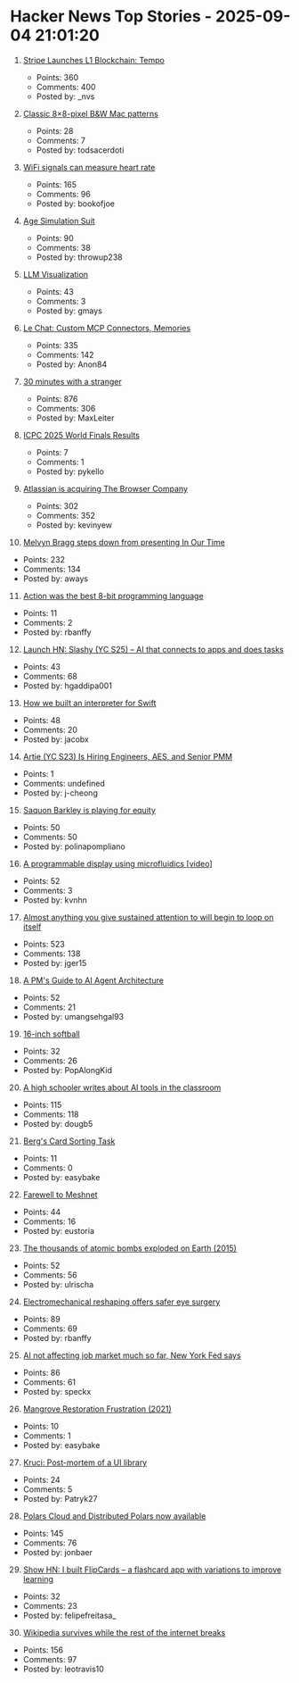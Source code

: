 # Hacker News Top Stories - 2025-09-04 21:01:20

1. [Stripe Launches L1 Blockchain: Tempo](https://tempo.xyz)
   - Points: 360
   - Comments: 400
   - Posted by: _nvs

2. [Classic 8×8-pixel B&W Mac patterns](https://www.pauladamsmith.com/blog/2025/09/classic-mac-patterns.html)
   - Points: 28
   - Comments: 7
   - Posted by: todsacerdoti

3. [WiFi signals can measure heart rate](https://news.ucsc.edu/2025/09/pulse-fi-wifi-heart-rate/)
   - Points: 165
   - Comments: 96
   - Posted by: bookofjoe

4. [Age Simulation Suit](https://www.age-simulation-suit.com/)
   - Points: 90
   - Comments: 38
   - Posted by: throwup238

5. [LLM Visualization](https://bbycroft.net/llm)
   - Points: 43
   - Comments: 3
   - Posted by: gmays

6. [Le Chat: Custom MCP Connectors, Memories](https://mistral.ai/news/le-chat-mcp-connectors-memories)
   - Points: 335
   - Comments: 142
   - Posted by: Anon84

7. [30 minutes with a stranger](https://pudding.cool/2025/06/hello-stranger/)
   - Points: 876
   - Comments: 306
   - Posted by: MaxLeiter

8. [ICPC 2025 World Finals Results](https://worldfinals.icpc.global/scoreboard/2025/index.html)
   - Points: 7
   - Comments: 1
   - Posted by: pykello

9. [Atlassian is acquiring The Browser Company](https://www.cnbc.com/2025/09/04/atlassian-the-browser-company-deal.html)
   - Points: 302
   - Comments: 352
   - Posted by: kevinyew

10. [Melvyn Bragg steps down from presenting In Our Time](https://www.bbc.co.uk/mediacentre/2025/melvyn-bragg-decides-to-step-down-from-presenting-in-our-time/)
   - Points: 232
   - Comments: 134
   - Posted by: aways

11. [Action was the best 8-bit programming language](https://www.goto10retro.com/p/action-was-the-best-8-bit-programming)
   - Points: 11
   - Comments: 2
   - Posted by: rbanffy

12. [Launch HN: Slashy (YC S25) – AI that connects to apps and does tasks](undefined)
   - Points: 43
   - Comments: 68
   - Posted by: hgaddipa001

13. [How we built an interpreter for Swift](https://www.bitrig.app/blog/swift-interpreter)
   - Points: 48
   - Comments: 20
   - Posted by: jacobx

14. [Artie (YC S23) Is Hiring Engineers, AES, and Senior PMM](https://www.ycombinator.com/companies/artie/jobs)
   - Points: 1
   - Comments: undefined
   - Posted by: j-cheong

15. [Saquon Barkley is playing for equity](https://www.readtheprofile.com/p/saquon-barkley-investment-portfolio)
   - Points: 50
   - Comments: 50
   - Posted by: polinapompliano

16. [A programmable display using microfluidics [video]](https://www.youtube.com/watch?v=rf-efIZI_Dg)
   - Points: 52
   - Comments: 3
   - Posted by: kvnhn

17. [Almost anything you give sustained attention to will begin to loop on itself](https://www.henrikkarlsson.xyz/p/attention)
   - Points: 523
   - Comments: 138
   - Posted by: jger15

18. [A PM's Guide to AI Agent Architecture](https://www.productcurious.com/p/a-pms-guide-to-ai-agent-architecture)
   - Points: 52
   - Comments: 21
   - Posted by: umangsehgal93

19. [16-inch softball](https://en.wikipedia.org/wiki/16-inch_softball)
   - Points: 32
   - Comments: 26
   - Posted by: PopAlongKid

20. [A high schooler writes about AI tools in the classroom](https://www.theatlantic.com/technology/archive/2025/09/high-school-student-ai-education/684088/)
   - Points: 115
   - Comments: 118
   - Posted by: dougb5

21. [Berg's Card Sorting Task](https://www.neurobs.com/manager/content/docs/psychlab101_experiments/Berg%27s%20Card%20Sorting%20Task/description.html)
   - Points: 11
   - Comments: 0
   - Posted by: easybake

22. [Farewell to Meshnet](https://nordvpn.com/blog/meshnet-shutdown/)
   - Points: 44
   - Comments: 16
   - Posted by: eustoria

23. [The thousands of atomic bombs exploded on Earth (2015)](https://kottke.org/25/09/the-thousands-of-atomic-bombs-exploded-on-earth)
   - Points: 52
   - Comments: 56
   - Posted by: ulrischa

24. [Electromechanical reshaping offers safer eye surgery](https://spectrum.ieee.org/electrochemistry-for-eye-surgeries)
   - Points: 89
   - Comments: 69
   - Posted by: rbanffy

25. [AI not affecting job market much so far, New York Fed says](https://money.usnews.com/investing/news/articles/2025-09-04/ai-not-affecting-job-market-much-so-far-new-york-fed-says)
   - Points: 86
   - Comments: 61
   - Posted by: speckx

26. [Mangrove Restoration Frustration (2021)](https://knowablemagazine.org/content/article/food-environment/2021/many-mangrove-restorations-fail)
   - Points: 10
   - Comments: 1
   - Posted by: easybake

27. [Kruci: Post-mortem of a UI library](https://pwy.io/posts/kruci-post-mortem/)
   - Points: 24
   - Comments: 5
   - Posted by: Patryk27

28. [Polars Cloud and Distributed Polars now available](https://pola.rs/posts/polars-cloud-launch/)
   - Points: 145
   - Comments: 76
   - Posted by: jonbaer

29. [Show HN: I built FlipCards – a flashcard app with variations to improve learning](https://flipcardsapp.vercel.app/)
   - Points: 32
   - Comments: 23
   - Posted by: felipefreitasa_

30. [Wikipedia survives while the rest of the internet breaks](https://www.theverge.com/cs/features/717322/wikipedia-attacks-neutrality-history-jimmy-wales)
   - Points: 156
   - Comments: 97
   - Posted by: leotravis10

